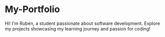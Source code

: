# My-Portfolio
Hi! I'm Rubén, a student passionate about software development. Explore my projects showcasing my learning journey and passion for coding!
